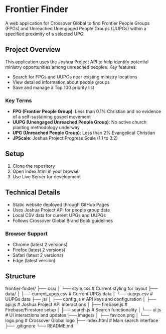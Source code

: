 # Frontier Finder

A web application for Crossover Global to find Frontier People Groups (FPGs) and Unreached Unengaged People Groups (UUPGs) within a specified proximity of a selected UPG.

## Project Overview

This application uses the Joshua Project API to help identify potential ministry opportunities among unreached peoples. Key features:

- Search for FPGs and UUPGs near existing ministry locations
- View detailed information about people groups
- Save and manage a Top 100 priority list

### Key Terms

- **FPG (Frontier People Group)**: Less than 0.1% Christian and no evidence of a self-sustaining gospel movement
- **UUPG (Unengaged Unreached People Group)**: No active church planting methodology underway
- **UPG (Unreached People Group)**: Less than 2% Evangelical Christian
- **JPScale**: Joshua Project Progress Scale (1.1 to 3.2)

## Setup

1. Clone the repository
2. Open index.html in your browser
3. Use Live Server for development

## Technical Details

- Static website deployed through GitHub Pages
- Uses Joshua Project API for people group data
- Local CSV data for current UPGs and UUPGs
- Follows Crossover Global Brand Book guidelines

### Browser Support

- Chrome (latest 2 versions)
- Firefox (latest 2 versions)
- Safari (latest 2 versions)
- Edge (latest version)

## Structure

frontier-finder/
├── css/
│   └── style.css         # Current styling for layout
├── data/
│   ├── current_upgs.csv  # Current UPGs data
│   └── uupgs.csv         # UUPGs data
├── js/
│   ├── config.js         # API keys and configuration
│   ├── api.js            # Joshua Project API interactions
│   ├── firebase.js       # Firebase/Firestore setup
│   ├── search.js         # Search functionality
│   └── ui.js             # UI interactions and updates
├── images/
│   ├── favicon.png
│   └── logo.png          # Crossover Global logo
├── index.html            # Main search interface
├── .gitignore
└── README.md

